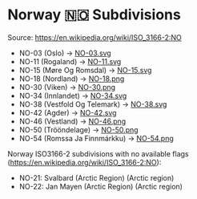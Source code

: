 # Norway 🇳🇴 Subdivisions

Source: https://en.wikipedia.org/wiki/ISO_3166-2:NO

* NO-03 (Oslo) -> [NO-03.svg](https://github.com/amckenna41/iso3166-flag-icons/blob/main/iso3166-2-icons/NO/NO-03.svg)
* NO-11 (Rogaland) -> [NO-11.svg](https://github.com/amckenna41/iso3166-flag-icons/blob/main/iso3166-2-icons/NO/NO-11.svg)
* NO-15 (Møre Og Romsdal) -> [NO-15.svg](https://github.com/amckenna41/iso3166-flag-icons/blob/main/iso3166-2-icons/NO/NO-15.svg)
* NO-18 (Nordland) -> [NO-18.png](https://github.com/amckenna41/iso3166-flag-icons/blob/main/iso3166-2-icons/NO/NO-18.png)
* NO-30 (Viken) -> [NO-30.png](https://github.com/amckenna41/iso3166-flag-icons/blob/main/iso3166-2-icons/NO/NO-30.png)
* NO-34 (Innlandet) -> [NO-34.svg](https://github.com/amckenna41/iso3166-flag-icons/blob/main/iso3166-2-icons/NO/NO-34.svg)
* NO-38 (Vestfold Og Telemark) -> [NO-38.svg](https://github.com/amckenna41/iso3166-flag-icons/blob/main/iso3166-2-icons/NO/NO-38.svg)
* NO-42 (Agder) -> [NO-42.svg](https://github.com/amckenna41/iso3166-flag-icons/blob/main/iso3166-2-icons/NO/NO-42.svg)
* NO-46 (Vestland) -> [NO-46.png](https://github.com/amckenna41/iso3166-flag-icons/blob/main/iso3166-2-icons/NO/NO-46.png)
* NO-50 (Trööndelage) -> [NO-50.png](https://github.com/amckenna41/iso3166-flag-icons/blob/main/iso3166-2-icons/NO/NO-50.png)
* NO-54 (Romssa Ja Finnmárkku) -> [NO-54.png](https://github.com/amckenna41/iso3166-flag-icons/blob/main/iso3166-2-icons/NO/NO-54.png)

Norway ISO3166-2 subdivisions with no available flags (https://en.wikipedia.org/wiki/ISO_3166-2:NO):

* NO-21: Svalbard (Arctic Region) (Arctic region)
* NO-22: Jan Mayen (Arctic Region) (Arctic region)
